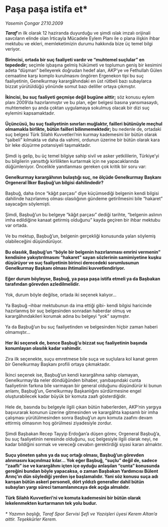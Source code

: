 # Paşa paşa istifa et*

*Yasemin Çongar 27.10.2009*

<div class="taraf_structure_2col_1zq">
<div class="margen_n">



 <p><b><i>Taraf</i></b>’ın ilk olarak 12 haziranda duyurduğu ve şimdi ıslak imzalı orijinali savcıların elinde olan İrticayla Mücadele Eylem Planı ile o plana ilişkin ihbar mektubu ve ekleri, memleketimizin durumu hakkında bize üç temel bilgi veriyor.<b> <br/><br/>Birincisi, ortada bir suç faaliyeti vardır ve “muhtemel suçlular” en tepededir;</b> seçimle işbaşına gelmiş hükümeti ve toplumun geniş bir kesimini adeta “düşman” belleyerek doğrudan hedef alan, AKP’ye ve Fethullah Gülen cemaatine karşı komplo kurulmasını öngören Ergenekon tipi bu suç faaliyetinin, Genelkurmay karargâhındaki en üst rütbeli bazı subaylarca bizzat yürütüldüğü yönünde somut bazı deliller ortaya çıkmıştır.<b> <br/><br/>İkincisi, bu suç faaliyeti geçmişe değil bugüne aittir;</b> söz konusu eylem planı 2009’da hazırlanmıştır ve bu plan, eğer belgesi basına yansımasaydı, muhtemelen şu anda çoktan uygulamaya sokulmuş olacak bir dizi suç eylemini kapsamaktadır. <b><br/><br/>Üçüncüsü, bu suç faaliyetinin sınırları muğlaktır, failleri bütünüyle meçhul olmamakla birlikte, bütün failleri bilinmemektedir; </b>bu nedenle de, ortadaki suç belgesi Türk Silahlı Kuvvetleri’nin kurmay kademesini bir bütün olarak “şaibeli” kılmakta ve daha da vahimi, ordunun üzerine bir bütün olarak kara bir leke düşürme potansiyeli taşımaktadır. <br/><br/>Şimdi iş gelip, bu üç temel bilgiye sahip sivil ve asker yetkililerin, Türkiye’yi bu bilgilerin yansıttığı kirlilikten kurtarmak için ne yapacaklarında düğümleniyor. Öncelikle yanıtlanması gereken çok kritik bir soru var:<b> <br/><br/>Genelkurmay karargâhının bulaştığı suç, ne ölçüde Genelkurmay Başkanı Orgeneral İlker Başbuğ’un bilgisi dahilindedir?</b> <br/><br/>Başbuğ, daha önce “kâğıt parçası” diye küçümsediği belgenin kendi bilgisi dahilinde hazırlanmış olması olasılığının gündeme getirilmesini bile “hakaret” sayacağını söylemişti. <br/><br/>Şimdi, Başbuğ’un bu belgeye “kâğıt parçası” dediği tarihte, “belgenin aslının imha edildiğine kanaat getirmiş olduğunu” kayda geçiren bir ihbar mektubu var ortada. <br/><br/>Ve bu mektup, Başbuğ’un, belgenin gerçekliği konusunda yalan söylemiş olabileceğini düşündürüyor.<b> <br/><br/>Bu olasılık, Başbuğ’un “böyle bir belgenin hazırlanması emrini vermenin” kendisine yakıştırılmasını “hakaret” sayan sözlerinin samimiyetine kuşku düşürüyor ve suç faaliyetinin birinci derecedeki sorumlusunun Genelkurmay Başkanı olması ihtimalini kuvvetlendiriyor. <br/><br/>Eğer durum böyleyse, Başbuğ, ya paşa paşa istifa etmeli ya da Başbakan tarafından görevden azledilmelidir.</b> <br/><br/>Yok, durum böyle değilse, ortada iki seçenek kalıyor... <br/><br/>Ya Başbuğ –ihbar mektubunun da ima ettiği gibi- kendi bilgisi haricinde hazırlanmış bir suç belgesinden sonradan haberdar olmuş ve karargâhındakileri korumak adına bu belgeyi “yok” saymıştır. <br/><br/>Ya da Başbuğ’un bu suç faaliyetinden ve belgesinden hiçbir zaman haberi olmamıştır...<b> <br/><br/>Her iki seçenek de, bence Başbuğ’u bizzat suç faaliyetinin başında konumlayan olasılık kadar vahimdir.</b> <br/><br/>Zira ilk seçenekte, suçu emretmese bile suça ve suçlulara kol kanat geren bir Genelkurmay Başkanı profili ortaya çıkmaktadır. <br/><br/>İkinci seçenek ise, Başbuğ’un kendi karargâhına sahip olamayan, Genelkurmay’da neler döndüğünden bihaber, yanıbaşındaki cunta faaliyetinin farkına bile varmayan bir general olduğunu düşündürür ki bunun anlamı, Başbuğ’un, Genelkurmay Başkanlığını sürdürmesine engel oluşturabilecek kadar büyük bir komuta zaafı gösterdiğidir. <br/><br/>Hele de, basında bu belgeyle ilgili çıkan bütün haberlerden, AKP’nin yargıya başvurarak konunun üzerine gitmesinden ve karargâhta kapsamlı bir imha çalışması yürütülmesinden sonra Başbuğ’un aynı komuta zaafını devam ettirmiş olmasının hoş görülmesi ziyadesiyle zordur. <br/><br/>Şimdi Başbakan Recep Tayyip Erdoğan’a düşen görev, Orgeneral Başbuğ’a, bu suç faaliyetinin neresinde olduğunu, suç belgesiyle ilgili olarak neyi, ne kadar bildiğini sormak ve vereceği cevabın gerektirdiği siyasi kararı almaktır.<b> <br/><br/>Suçu yöneten şahıs ya da suç ortağı olması, Başbuğ’un görevden alınmasını kaçınılmaz kılar... Yok eğer Başbuğ, “suçlu” değil de, sadece “zaaflı” ise ve karargâhını içten içe oyduğu anlaşılan “cunta” konusunda gereğini bundan böyle yapacaksa, o zaman Başbakan Yardımcısı Bülent Arınç’ın dün söylediği yerden işe başlamalıdır. Yani söz konusu suça adı karışan bütün askerî personeli, dört yıldızlı generaller dahil bütün subayları yargı süreci tamamlanıncaya dek açığa almalıdır. <br/><br/>Türk Silahlı Kuvvetleri’ni ve komuta kademesini bir bütün olarak lekelenmekten kurtarmanın tek yolu budur.</b><i> <br/><br/>* Yazımın başlığı, Taraf Spor Servisi Şefi ve Yazıişleri üyesi Kerem Altan’a aittir. Teşekkürler Kerem.</i><b> </b></p>
<br/>
<br/>
<br/>



<br/>


<div id="taraf_not">
</div>

</div>


</div>
